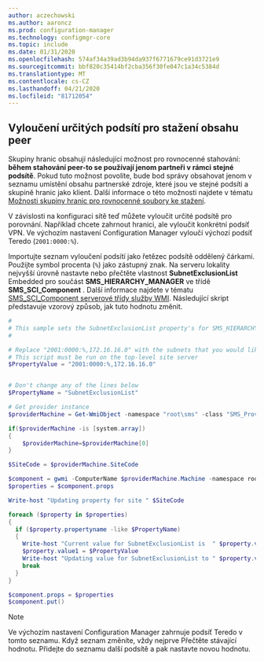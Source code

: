 ```yaml
---
author: aczechowski
ms.author: aaroncz
ms.prod: configuration-manager
ms.technology: configmgr-core
ms.topic: include
ms.date: 01/31/2020
ms.openlocfilehash: 574af34a39ad3b94da937f6771679ce91d3721e9
ms.sourcegitcommit: bbf820c35414bf2cba356f30fe047c1a34c5384d
ms.translationtype: MT
ms.contentlocale: cs-CZ
ms.lasthandoff: 04/21/2020
ms.locfileid: "81712054"
---
```

## <a name="exclude-certain-subnets-for-peer-content-download"></a><a name="bkmk_subnet"></a>Vyloučení určitých podsítí pro stažení obsahu peer

<!--3555777-->

Skupiny hranic obsahují následující možnost pro rovnocenné stahování: **během stahování peer-to se používají jenom partneři v rámci stejné podsítě**. Pokud tuto možnost povolíte, bude bod správy obsahovat jenom v seznamu umístění obsahu partnerské zdroje, které jsou ve stejné podsíti a skupině hranic jako klient. Další informace o této možnosti najdete v tématu [Možnosti skupiny hranic pro rovnocenné soubory ke stažení](../../../../servers/deploy/configure/boundary-groups.md#bkmk_bgoptions).

V závislosti na konfiguraci sítě teď můžete vyloučit určité podsítě pro porovnání. Například chcete zahrnout hranici, ale vyloučit konkrétní podsíť VPN. Ve výchozím nastavení Configuration Manager vyloučí výchozí podsíť Teredo (`2001:0000:%`).

Importujte seznam vyloučení podsítí jako řetězec podsítě oddělený čárkami. Použijte symbol procenta (`%`) jako zástupný znak. Na serveru lokality nejvyšší úrovně nastavte nebo přečtěte vlastnost **SubnetExclusionList** Embedded pro součást **SMS_HIERARCHY_MANAGER** ve třídě **SMS_SCI_Component** . Další informace najdete v tématu [SMS_SCI_Component serverové třídy služby WMI](../../../../../develop/reference/core/servers/configure/sms_sci_component-server-wmi-class.md). Následující skript představuje vzorový způsob, jak tuto hodnotu změnit.

```PowerShell
#
# This sample sets the SubnetExclusionList property's for SMS_HIERARCHY_MANAGER component for the top-level site
#

# Replace "2001:0000:%,172.16.16.0" with the subnets that you would like to exclude. It's a comma separated string.
# This script must be run on the top-level site server
$PropertyValue = "2001:0000:%,172.16.16.0"


# Don't change any of the lines below
$PropertyName = "SubnetExclusionList"

# Get provider instance
$providerMachine = Get-WmiObject -namespace "root\sms" -class "SMS_ProviderLocation"

if($providerMachine -is [system.array])
{
    $providerMachine=$providerMachine[0]
}

$SiteCode = $providerMachine.SiteCode

$component = gwmi -ComputerName $providerMachine.Machine -namespace root\sms\site_$SiteCode -query 'select comp.* from sms_sci_component comp join SMS_SCI_SiteDefinition sdef on sdef.SiteCode=comp.SiteCode where sdef.ParentSiteCode="" and comp.componentname="SMS_HIERARCHY_MANAGER"'
$properties = $component.props

Write-host "Updating property for site " $SiteCode

foreach ($property in $properties)
{
  if ($property.propertyname -like $PropertyName) 
  {
    Write-host "Current value for SubnetExclusionList is  " $property.value1
    $property.value1 = $PropertyValue
    Write-host "Updating value for SubnetExclusionList to " $property.value1
    break
  }
}

$component.props = $properties
$component.put()
```

> [!NOTE]
> Ve výchozím nastavení Configuration Manager zahrnuje podsíť Teredo v tomto seznamu. Když seznam změníte, vždy nejprve Přečtěte stávající hodnotu. Přidejte do seznamu další podsítě a pak nastavte novou hodnotu.
